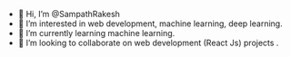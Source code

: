 - 👋 Hi, I’m @SampathRakesh
- 👀 I’m interested in web development, machine learning, deep learning. 
- 🌱 I’m currently learning machine learning. 
- 💞️ I’m looking to collaborate on web development (React Js) projects . 

<!---
SampathRakesh/SampathRakesh is a ✨ special ✨ repository because its `README.md` (this file) appears on your GitHub profile.
You can click the Preview link to take a look at your changes.
--->
